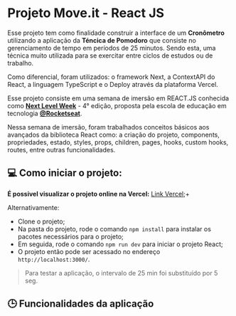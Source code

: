# Projeto Move.it - React JS

Esse projeto tem como finalidade construir a interface de um **Cronômetro** utilizando a aplicação da **Téncica de Pomodoro** que consiste no gerenciamento de tempo em períodos de 25 minutos. Sendo esta, uma técnica muito utilizada para se exercitar entre ciclos de estudos ou de trabalho.

Como diferencial, foram utilizados: o framework Next, a ContextAPI do React, a linguagem TypeScript e o Deploy através da plataforma Vercel.

Esse projeto consiste em uma semana de imersão em REACT.JS conhecida como **[Next Level Week](https://nextlevelweek.com/)** - 4° edição, proposta pela escola de educação em tecnologia **[@Rocketseat](https://www.rocketseat.com.br/)**.

Nessa semana de imersão, foram trabalhados conceitos básicos aos avançados da biblioteca React como: a criação do projeto, components, propriedades, estado, styles, props, children, pages, hooks, custom hooks, routes, entre outras funcionalidades.

## 💻 Como iniciar o projeto:

**É possivel visualizar o projeto online na Vercel:** [Link Vercel](https://vercel.com/camila-kunitz/moveit);+

Alternativamente:

- Clone o projeto;
- Na pasta do projeto, rode o comando `npm install` para instalar os pacotes necessários para o projeto;
- Em seguida, rode o comando `npm run dev` para iniciar o projeto React;
- O projeto então pode ser acessado no endereço `http://localhost:3000/`.

> Para testar a aplicação, o intervalo de 25 min foi substituído por 5 seg.

## 🕒 Funcionalidades da aplicação
